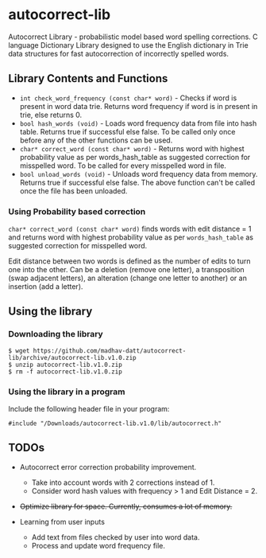# autocorrect-lib
Autocorrect Library - probabilistic model based word spelling corrections. C language Dictionary Library designed to use the English dictionary in Trie data structures for fast autocorrection of incorrectly spelled words.

## Library Contents and Functions

* `int check_word_frequency (const char* word)` - Checks if word is present in word data trie. Returns word frequency if word is in present in trie, else returns 0.
* `bool hash_words (void)` - Loads word frequency data from file into hash table. Returns true if successful else false. To be called only once before any of the other functions can be used.
* `char* correct_word (const char* word)` - Returns word with highest probability value as per words_hash_table as suggested correction for misspelled word. To be called for every misspelled word in file.
* `bool unload_words (void)` - Unloads word frequency data from memory.  Returns true if successful else false. The above function can't be called once the file has been unloaded.

### Using Probability based correction

`char* correct_word (const char* word)` finds words with edit distance = 1 and returns word with highest probability value as per `words_hash_table` as suggested correction for misspelled word. 

Edit distance between two words is defined as the number of edits to turn one into the other. Can be a deletion (remove one letter), a transposition (swap adjacent letters), an alteration (change one letter to another) or an insertion (add a letter).

## Using the library

### Downloading the library

    $ wget https://github.com/madhav-datt/autocorrect-lib/archive/autocorrect-lib.v1.0.zip
    $ unzip autocorrect-lib.v1.0.zip
    $ rm -f autocorrect-lib.v1.0.zip

### Using the library in a program

Include the following header file in your program:

    #include "/Downloads/autocorrect-lib.v1.0/lib/autocorrect.h"
    
## TODOs

* Autocorrect error correction probability improvement.
    * Take into account words with 2 corrections instead of 1.
    * Consider word hash values with frequency > 1 and Edit Distance = 2.

* ~~Optimize library for space. Currently, consumes a lot of memory.~~

* Learning from user inputs
    * Add text from files checked by user into word data.
    * Process and update word frequency file.
